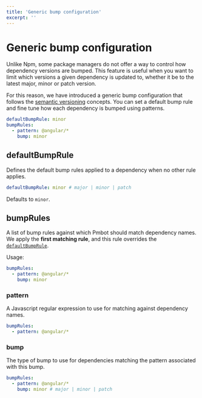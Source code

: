 ```yaml
---
title: 'Generic bump configuration'
excerpt: ''
---
```


# Generic bump configuration

Unlike Npm, some package managers do not offer a way to control how dependency versions are bumped. This feature is useful when you want to limit which versions a given dependency is updated to, whether it be to the latest major, minor or patch version.

For this reason, we have introduced a generic bump configuration that follows the [semantic versioning](https://semver.org/) concepts. You can set a default bump rule and fine tune how each dependency is bumped using patterns.  

<div class="code-group" data-props='{ "lineNumbers": ["true"] }'>

````yaml
defaultBumpRule: minor
bumpRules:
  - pattern: @angular/*
    bump: minor
````

</div>

## defaultBumpRule

Defines the default bump rules applied to a dependency when no other rule applies.

<div class="code-group" data-props='{ "lineNumbers": ["true"] }'>

````yaml
defaultBumpRule: minor # major | minor | patch
````

</div>

Defaults to `minor`.

## bumpRules

A list of bump rules against which Pmbot should match dependency names. We apply the **first matching rule**, and this rule overrides the [`defaultBumpRule`](#defaultbumprule).

Usage:
<div class="code-group" data-props='{ "lineNumbers": ["true"] }'>

````yaml
bumpRules:
  - pattern: @angular/*
    bump: minor
````

</div>

### pattern

A Javascript regular expression to use for matching against dependency names.

<div class="code-group" data-props='{ "lineNumbers": ["true"] }'>

````yaml
bumpRules:
  - pattern: @angular/*
````

</div>

### bump

The type of bump to use for dependencies matching the pattern associated with this bump.

<div class="code-group" data-props='{ "lineNumbers": ["true"] }'>

````yaml
bumpRules:
  - pattern: @angular/*
    bump: minor # major | minor | patch
````

</div>

